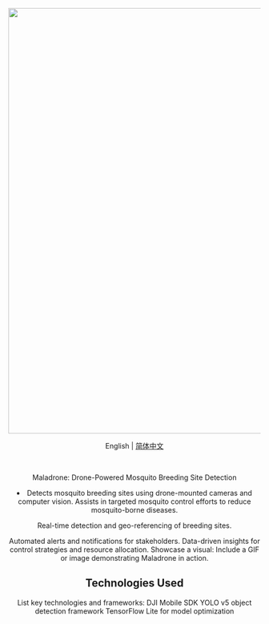<div align="center">
  <p>
    <a align="center" href="https://www.hotspotaerial.com/blogs/Maladrone/" target="_blank">
      <img width="850" src=""></a>
  </p>

  English | [简体中文](.github/README_cn.md)
  <br>
 

  <br>
  <p>
    Maladrone: Drone-Powered Mosquito Breeding Site Detection

<li>
Detects mosquito breeding sites using drone-mounted cameras and computer vision.
Assists in targeted mosquito control efforts to reduce mosquito-borne diseases.
  </li>
  
Real-time detection and geo-referencing of breeding sites.

Automated alerts and notifications for stakeholders.
Data-driven insights for control strategies and resource allocation.
Showcase a visual:
Include a GIF or image demonstrating Maladrone in action.
## Technologies Used

List key technologies and frameworks:
DJI Mobile SDK
YOLO v5 object detection framework
TensorFlow Lite for model optimization

   
 
</div>

